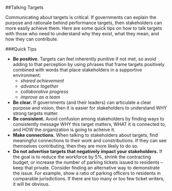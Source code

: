 ##Talking Targets

Communicating about targets is critical. If governments can explain the purpose and rationale behind performance targets, then stakeholders can more easily achieve them. Here are some quick tips on how to talk targets with those who need to understand why they exist, what they mean, and how they can contribute. 

###Quick Tips
* **Be positive.** Targets can feel inherently punitive if not met, so avoid adding to that perception by using phrases that frame targets positively combined with words that place stakeholders in a supportive environment:
  * *shared achievement* 
  * *advance together* 
  * *collaborative progress* 
  * *improve as a team*
* **Be clear.** If governments (and their leaders) can articulate a clear purpose and vision, then it is easier for stakeholders to understand WHY strong targets matter. 
* **Be consistent.** Avoid confusion among stakeholders by finding ways to consistently message WHY this target matters, WHAT it is connected to, and HOW the organization is going to acheive it. 
* **Make connections.** When talking to stakeholders about targets, find meaningful connections to their work and constributions. If they can see themselves contributing, then they are more likely to do so. 
* **Do not advertise targets that negatively impact your stakeholders.** If the goal is to reduce the workforce by 5%, shrink the contracting budget, or increase the number of parking tickets issued to residents – keep that private. Consider finding an alternative way to demonstrate the issue. For example, show a ratio of parking officers to residents in comparable jurisdictions. If there are too many or too few ticket writers, it will be obvious. 


